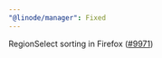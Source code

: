 ```yaml
---
"@linode/manager": Fixed
---
```


RegionSelect sorting in Firefox ([#9971](https://github.com/linode/manager/pull/9971))
